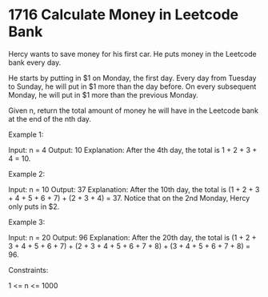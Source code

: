 # 1716 Calculate Money in Leetcode Bank

Hercy wants to save money for his first car. He puts money in the Leetcode bank every day.

He starts by putting in $1 on Monday, the first day. Every day from Tuesday to Sunday, he will put in $1 more than the day before. On every subsequent Monday, he will put in $1 more than the previous Monday.

Given n, return the total amount of money he will have in the Leetcode bank at the end of the nth day.

 

Example 1:

Input: n = 4
Output: 10
Explanation: After the 4th day, the total is 1 + 2 + 3 + 4 = 10.

Example 2:

Input: n = 10
Output: 37
Explanation: After the 10th day, the total is (1 + 2 + 3 + 4 + 5 + 6 + 7) + (2 + 3 + 4) = 37. Notice that on the 2nd Monday, Hercy only puts in $2.

Example 3:

Input: n = 20
Output: 96
Explanation: After the 20th day, the total is (1 + 2 + 3 + 4 + 5 + 6 + 7) + (2 + 3 + 4 + 5 + 6 + 7 + 8) + (3 + 4 + 5 + 6 + 7 + 8) = 96.
 

Constraints:

1 <= n <= 1000